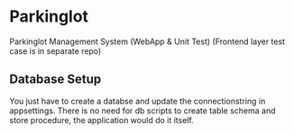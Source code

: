 # Parkinglot
Parkinglot Management System (WebApp &amp; Unit Test) (Frontend layer test case is in separate repo)

## Database Setup

You just have to create a databse and update the connectionstring in appsettings. 
There is no need for db scripts to create table schema and store procedure, the application would do it itself.


